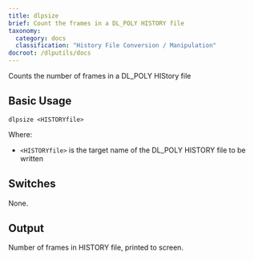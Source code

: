 ```yaml
---
title: dlpsize
brief: Count the frames in a DL_POLY HISTORY file
taxonomy:
  category: docs
  classification: "History File Conversion / Manipulation"
docroot: /dlputils/docs
---
```


Counts the number of frames in a DL_POLY HIStory file

## Basic Usage

```
dlpsize <HISTORYfile>
```

Where:
+ `<HISTORYfile>` is the target name of the DL_POLY HISTORY file to be written

## Switches

None.

## Output

Number of frames in HISTORY file, printed to screen.



